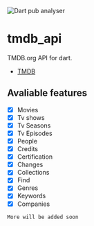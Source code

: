 ![Dart pub analyser](https://github.com/Arunnaidu3470/tmdb_api/workflows/Dart%20pub%20analyser/badge.svg?branch=master)

# tmdb_api

TMDB.org API for dart.
- [TMDB](https://www.themoviedb.org/)

## Avaliable features 
- [x] Movies
- [x] Tv shows
- [x] Tv Seasons
- [x] Tv Episodes 
- [X] People
- [X] Credits
- [X] Certification
- [X] Changes
- [X] Collections
- [X] Find
- [X] Genres
- [X] Keywords
- [X] Companies

`More will be added soon`
